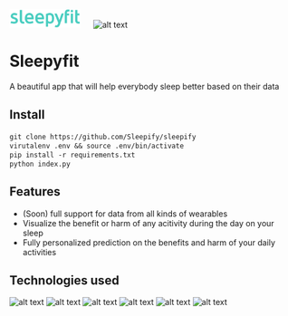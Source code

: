 <img src="https://github.com/Sleepify/Sleepify/blob/master/Sleepyfit-logo.svg" alt="alt text" width="25%"> &emsp; <img src="https://www.baselhack.ch/frontend/images/logo/baselhack_black.png" alt="alt text" width="15%">

# Sleepyfit
A beautiful app that will help everybody sleep better based on their data

## Install

    git clone https://github.com/Sleepify/sleepify
    virutalenv .env && source .env/bin/activate
    pip install -r requirements.txt
    python index.py


## Features

* (Soon) full support for data from all kinds of wearables
* Visualize the benefit or harm of any acitivity during the day on your sleep
* Fully personalized prediction on the benefits and harm of your daily activities

## Technologies used
<img src="https://www.probytes.net/wp-content/uploads/2018/10/dash-logo-300.png" alt="alt text" width="10%"> <img src="http://www.howcsharp.com/img/1/47/pandas-300x300.jpg" alt="alt text" width="10%">
<img src="https://www.bugcrowd.com/wp-content/uploads/2018/08/Fitbit-Logo.png" alt="alt text" width="10%">
<img src="https://upload.wikimedia.org/wikipedia/commons/thumb/0/05/Scikit_learn_logo_small.svg/1200px-Scikit_learn_logo_small.svg.png" alt="alt text" width="10%"> <img src="https://www.sketchappsources.com/resources/source-image/HealthKit.png" alt="alt text" width="15%"> <img src="https://www.fitrockr.com/onboarding_googlefit_logo.png" alt="alt text" width="15%"> 
